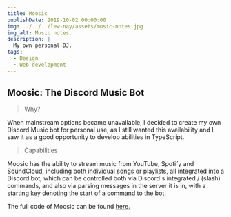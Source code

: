 ```yaml
---
title: Moosic
publishDate: 2019-10-02 00:00:00
img: ../../../lew-nay/assets/music-notes.jpg
img_alt: Music notes.
description: |
  My own personal DJ.
tags:
  - Design
  - Web-development
---
```


## Moosic: The Discord Music Bot

> Why?

When mainstream options became unavailable, I decided to create my own Discord Music bot for personal use, as I still wanted this availability and I saw it as a good opportunity to develop abilities in TypeScript.

> Capabilities

Moosic has the ability to stream music from YouTube, Spotify and SoundCloud, including both individual songs or playlists, all integrated into a Discord bot, which can be controlled both via Discord's integrated / (slash) commands, and also via parsing messages in the server it is in, with a starting key denoting the start of a command to the bot.

The full code of Moosic can be found <a href="https://github.com/lew-nay/Moosic">here.</a>
